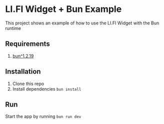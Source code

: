 # LI.FI Widget + Bun Example
This project shows an example of how to use the LI.FI Widget with the Bun runtime

## Requirements
1. [bun^1.2.19](https://bun.sh/)

## Installation
1. Clone this repo
2. Install dependencies `bun install`

## Run
Start the app by running `bun run dev`